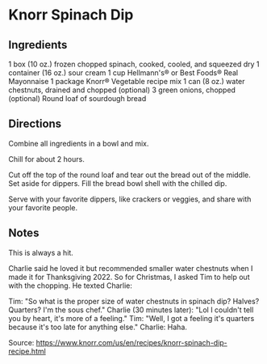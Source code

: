 # Knorr Spinach Dip

## Ingredients

1 box (10 oz.) frozen chopped spinach, cooked, cooled, and squeezed dry
1 container (16 oz.) sour cream
1 cup Hellmann's® or Best Foods® Real Mayonnaise
1 package Knorr® Vegetable recipe mix
1 can (8 oz.) water chestnuts, drained and chopped (optional)
3 green onions, chopped (optional)
Round loaf of sourdough bread

## Directions

Combine all ingredients in a bowl and mix.

Chill for about 2 hours. 

Cut off the top of the round loaf and tear out the bread out of the middle. Set aside for dippers. Fill the bread bowl shell with the chilled dip.

Serve with your favorite dippers, like crackers or veggies, and share with your favorite people.

## Notes

This is always a hit. 

Charlie said he loved it but recommended smaller water chestnuts when I made it for Thanksgiving 2022. So for Christmas, I asked Tim to help out with the chopping. He texted Charlie:

Tim: "So what is the proper size of water chestnuts in spinach dip? Halves? Quarters? I'm the sous chef."
Charlie (30 minutes later): "Lol I couldn't tell you by heart, it's more of a feeling."
Tim: "Well, I got a feeling it's quarters because it's too late for anything else."
Charlie: Haha.

Source: https://www.knorr.com/us/en/recipes/knorr-spinach-dip-recipe.html
